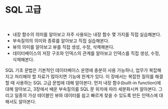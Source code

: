 # SQL 고급
<br/>

- 내장 함수의 의미를 알아보고 자주 사용되는 내장 함수 몇 가지를 직접 실습해본다.
- 부속질의의 의미와 종류를 알아보고 직접 실습해본다.
- 뷰의 의미를 알아보고 뷰를 직접 생성, 수정, 삭제해본다.
- 데이터베이스의 저장 구조와 인덱스의 관계를 알아보고 인덱스를 직접 생성, 수정, 삭제해본다.

SQL 기초 문법은 기본적인 데이터베이스 운영에 충분히 사용 가능하나, 업무가 복잡해지고 처리해야 할 자료가 많아지면 기능에 한계가 있다.
이 장에서는 복잡한 질의를 해결할 때 사용하는 SQL 고급 문법에 대해 알아본다.
먼저 내장 함수(built-in function)에 대해 알아보고, 3장에서 배운 부속질의를 SQL 문 위치에 따라 세분화시켜 알아본다.
그리고 일종의 가상 테이블인 뷰와 데이터를 쉽고 빠르게 찾을 수 있도록 만든 인덱스에 대해서도 알아본다.
